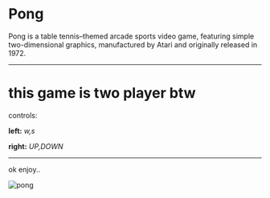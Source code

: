 # Pong
Pong is a table tennis–themed arcade sports video game, featuring simple two-dimensional graphics, manufactured by Atari and originally released in 1972.

-------

# this game is two player btw

controls:

**left:** *w,s*

**right:** *UP,DOWN*

----

ok enjoy..


![pong](https://user-images.githubusercontent.com/90879002/156906457-8177ed9a-91da-40ec-8ba0-26547be66ff9.gif)
